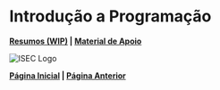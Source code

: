 # Introdução a Programação

**[Resumos (WIP)](#) | [Material de Apoio](https://github.com/TheForgottened/introducao_programacao)**

![ISEC Logo](https://moodle.isec.pt/moodle/pluginfile.php/1/theme_adaptable/logo/1581343866/logo.png)

**[Página Inicial](../../../index.md) | [Página Anterior](../1stSemester.md)**